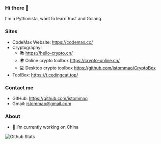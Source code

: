 ### Hi there 👋

I'm a Pythonista, want to learn Rust and Golang.

### Sites

- CodeMax Website:  <https://codemax.cc/>
- Cryptography:
  -  📚 <https://hello-crypto.cn/>
  -  🌍 Online crypto toolbox <https://crypto-online.cn/>
  -  💻 Desktop crypto toolbox https://github.com/istommao/CryptoBox
- ToolBox: <https://t.codingcat.top/>
<!-- - CodeBook: <https://github.com/istommao/CodeBook/> -->

<!-- https://itzoo.top -->

### Contact me

- GitHub: <https://github.com/istommao>
- Gmail: <istommao@gmail.com>

### About

- 🔭 I’m currently working on China


![Github Stats](https://github-readme-stats.vercel.app/api?username=istommao&show_icons=true&theme=dark)

<!--
**istommao/istommao** is a ✨ _special_ ✨ repository because its `README.md` (this file) appears on your GitHub profile.

Here are some ideas to get you started:

- 🔭 I’m currently working on HangZhou
- 🌱 I’m currently learning ...
- 👯 I’m looking to collaborate on ...
- 🤔 I’m looking for help with ...
- 💬 Ask me about ...
- 📫 How to reach me: ...
- 😄 Pronouns: ...
- ⚡ Fun fact: ...
-->
